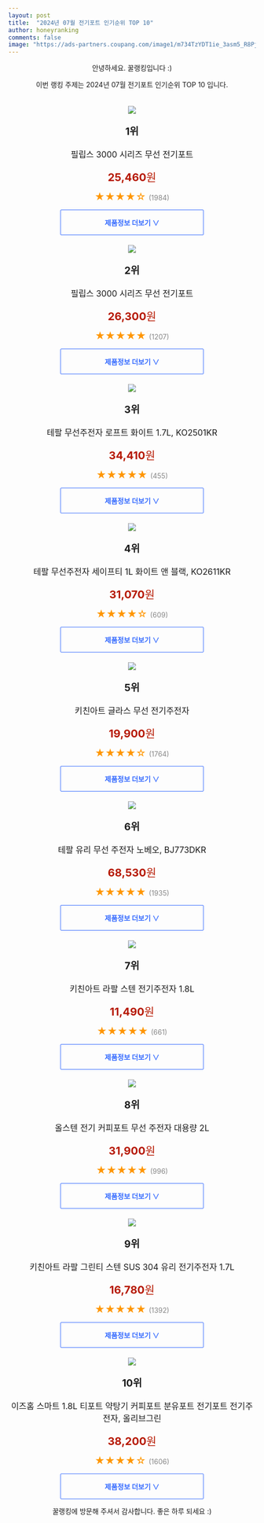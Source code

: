 ```yaml
---
layout: post
title:  "2024년 07월 전기포트 인기순위 TOP 10"
author: honeyranking
comments: false
image: "https://ads-partners.coupang.com/image1/m734TzYDT1ie_3asm5_R8PjYxFBSAvRUZbM6WvPCI6BqAT5PUju1KYGig2jfqNsni9nQ5PPoqzZ1SN0RionSe8Yzw1uGEjtYhOwl3mjZocOwYTeRh7TKsYTNVOc1n8BE1iVFyWnDC60uZHLP1tC_KMHC20nQ2EQi60nMshtAUMSfle0czCIipzC4wZFZDqq426ECWAwPDCyfiQ75H0hCQ78nCN4rfy4yeKEox2R-VVsxyFnUBFUypYVuXwCK0iwIzZlWBshxLv8gr3I3LdllPoaiYEvveIfyLv4="
---
```

<p style="text-align: center;">안녕하세요. 꿀랭킹입니다 :)</p>
<p style="text-align: center;">이번 랭킹 주제는 2024년 07월 전기포트 인기순위 TOP 10 입니다.</p><center><img src="https://ads-partners.coupang.com/image1/m734TzYDT1ie_3asm5_R8PjYxFBSAvRUZbM6WvPCI6BqAT5PUju1KYGig2jfqNsni9nQ5PPoqzZ1SN0RionSe8Yzw1uGEjtYhOwl3mjZocOwYTeRh7TKsYTNVOc1n8BE1iVFyWnDC60uZHLP1tC_KMHC20nQ2EQi60nMshtAUMSfle0czCIipzC4wZFZDqq426ECWAwPDCyfiQ75H0hCQ78nCN4rfy4yeKEox2R-VVsxyFnUBFUypYVuXwCK0iwIzZlWBshxLv8gr3I3LdllPoaiYEvveIfyLv4=" style="margin-top:20px" /></center><p style="text-align: center; font-size: 20px"><b>1위</b></p><p style="text-align: center; font-size: 17px">필립스 3000 시리즈 무선 전기포트</p><p style="text-align: center;"><span style="color: #b61800; font-size: 22px;"><b>25,460</b>원</span></p><p style="text-align: center;"><span style="color: #ff9600; font-size: 20px;">★★★★☆ </span><span style="color: #878787;">(1984)</span></p><center><a href="https://link.coupang.com/re/AFFSDP?lptag=AF3899140&subid=honeyrank&pageKey=2068932759&itemId=3515436045&vendorItemId=71501561558&traceid=V0-153-4e57f5c60cc75e80&requestid=20240730210000154044148866&token=31850C%7CMIXED"><div style="font-size: 14px; display: inline-block; padding: 15px 90px; color: #346aff; border-radius: 2px; border: 1px solid #346aff; cursor: pointer;"><b>제품정보 더보기 &or;</b></div></a></center><center><img src="https://ads-partners.coupang.com/image1/18KHV2PhNQcoPiig13l12JcRrSRmsQOHIodyl4EUvGW1kSgKmfTuVPdUmKvnj4JwAoLdypmY_DP1WhgoWwRUwGbwR6jMue7aYF7iYBUErWimfJv_LaQyiICvtUnsRNB08aSPDORI8ZMjDun1FbUPdxA47BbXuSdPZbdR9Vu-8yt7sVl5NFXjqtwDSc8FmSQ96saIIctjYj88mIkjDTRxUsPcueGouI3-VTsGQdsiIGV9Wms_s8FtobdI24Cw4_9cGmKDyBVRH235RPOPOTSeOVf7Lhrixlnpp8E=" style="margin-top:20px" /></center><p style="text-align: center; font-size: 20px"><b>2위</b></p><p style="text-align: center; font-size: 17px">필립스 3000 시리즈 무선 전기포트</p><p style="text-align: center;"><span style="color: #b61800; font-size: 22px;"><b>26,300</b>원</span></p><p style="text-align: center;"><span style="color: #ff9600; font-size: 20px;">★★★★★ </span><span style="color: #878787;">(1207)</span></p><center><a href="https://link.coupang.com/re/AFFSDP?lptag=AF3899140&subid=honeyrank&pageKey=2068932759&itemId=3515436046&vendorItemId=71501561600&traceid=V0-153-4e57f5c60cc75e80&requestid=20240730210000154044148866&token=31850C%7CMIXED"><div style="font-size: 14px; display: inline-block; padding: 15px 90px; color: #346aff; border-radius: 2px; border: 1px solid #346aff; cursor: pointer;"><b>제품정보 더보기 &or;</b></div></a></center><center><img src="https://ads-partners.coupang.com/image1/ig_pKgR3AultG76liu_GsXzAxaG_XFosKFXSixjwXUnOkB9aIVzOH4wlo1qj62jLoFEQrGvnsiYu_Wdjqkzfu07MCsAgYqtPilOUJyeTxyJzB3xdmHENh2yVRdb0VOW92wONdc0IwsXTNgsQFh25r3z3SQ9cYv4jXAyc22UtKyV2hGRPVwna11ODnM-JcpLbjL09pkJYQUCSkGeLXVlTp15s0jpFAANvYabF8ucklcGLpmK8VmsWrCy42qnSePDmTotCJv_0P89dwC9Ca9mwYHY_4O1EKURntiUADoK1LULs" style="margin-top:20px" /></center><p style="text-align: center; font-size: 20px"><b>3위</b></p><p style="text-align: center; font-size: 17px">테팔 무선주전자 로프트 화이트 1.7L, KO2501KR</p><p style="text-align: center;"><span style="color: #b61800; font-size: 22px;"><b>34,410</b>원</span></p><p style="text-align: center;"><span style="color: #ff9600; font-size: 20px;">★★★★★ </span><span style="color: #878787;">(455)</span></p><center><a href="https://link.coupang.com/re/AFFSDP?lptag=AF3899140&subid=honeyrank&pageKey=1727572494&itemId=2940105577&vendorItemId=70928669773&traceid=V0-153-7f13832c23abc134&clickBeacon=3f463e50-4e6b-11ef-b058-f907616aafec%7E3&requestid=20240730210000154044148866&token=31850C%7CMIXED"><div style="font-size: 14px; display: inline-block; padding: 15px 90px; color: #346aff; border-radius: 2px; border: 1px solid #346aff; cursor: pointer;"><b>제품정보 더보기 &or;</b></div></a></center><center><img src="https://ads-partners.coupang.com/image1/vzDbUI-nTbYrDPWdv1PnsRaeWJSHEX0Rg29putSEPQEhQViUHckwJOykVaOtxV1i994rIfpC2xhtxUqMvhwp5UJ6zEYVDMXxgLEEvaE7_HxHgXNEv4vm6VqcWNZ7KRw1PJ9CZ3y6YrD72vGEYB10Wq-TvAmjCnIXRa6Nhio59MzGNeqcUZe8pMTEl25_6os1NGKXVqGdRudjQyhjCVTx4qFBnuFf0xfWSOmXF1-ES6l_SX2SDNRS-kkduYicZCaBJYRCnZzKhYh07RxyPi2Qsw9BxCu_LmiSlh_FrW-IVg==" style="margin-top:20px" /></center><p style="text-align: center; font-size: 20px"><b>4위</b></p><p style="text-align: center; font-size: 17px">테팔 무선주전자 세이프티 1L 화이트 앤 블랙, KO2611KR</p><p style="text-align: center;"><span style="color: #b61800; font-size: 22px;"><b>31,070</b>원</span></p><p style="text-align: center;"><span style="color: #ff9600; font-size: 20px;">★★★★☆ </span><span style="color: #878787;">(609)</span></p><center><a href="https://link.coupang.com/re/AFFSDP?lptag=AF3899140&subid=honeyrank&pageKey=205376185&itemId=604929846&vendorItemId=4585691815&traceid=V0-153-b5f2be83cafc2119&clickBeacon=3f463e50-4e6b-11ef-89a4-ede1adcad76a%7E3&requestid=20240730210000154044148866&token=31850C%7CMIXED"><div style="font-size: 14px; display: inline-block; padding: 15px 90px; color: #346aff; border-radius: 2px; border: 1px solid #346aff; cursor: pointer;"><b>제품정보 더보기 &or;</b></div></a></center><center><img src="https://ads-partners.coupang.com/image1/1FHPh2ixyyZPecLB1Hbi_HHurhGk7vujIfXW2-iMizVojdTQAGnTfzkFqimRmWV7hhgNCOKK8XCXxLz8ziNLRP8Mcek07tSTLRp5C46A9XU50UCbqUYobu7qgdr3WRHXEjNsNOnm_S3cfYRsT6oP5G4GmMWxTwkxOvhBWe5fd5NqkCRm5vfj1k1xfYlYO5dzNZuRzw61Yvo-rfnKYi1FVjIciuYPV3OjLQjJm80URzXMukdrk9uy9phws9Bo4I352OVXPK6yWwkBUPyg8I8GqiVXvMb4FAYg1wU=" style="margin-top:20px" /></center><p style="text-align: center; font-size: 20px"><b>5위</b></p><p style="text-align: center; font-size: 17px">키친아트 글라스 무선 전기주전자</p><p style="text-align: center;"><span style="color: #b61800; font-size: 22px;"><b>19,900</b>원</span></p><p style="text-align: center;"><span style="color: #ff9600; font-size: 20px;">★★★★☆ </span><span style="color: #878787;">(1764)</span></p><center><a href="https://link.coupang.com/re/AFFSDP?lptag=AF3899140&subid=honeyrank&pageKey=7125352772&itemId=17849954232&vendorItemId=72439442264&traceid=V0-153-0be9764187c79276&requestid=20240730210000154044148866&token=31850C%7CMIXED"><div style="font-size: 14px; display: inline-block; padding: 15px 90px; color: #346aff; border-radius: 2px; border: 1px solid #346aff; cursor: pointer;"><b>제품정보 더보기 &or;</b></div></a></center><center><img src="https://ads-partners.coupang.com/image1/kDLGTv4_rr5cBuGSkAiGxF8LO4WC5l6-iemQ9sgrAKhTjdmr1GuGrLBxZAiH_pnYN6CdvI4ERTaAYT74kaRXAcXavtyfzbSSo5mk-bJ7NiuSIj6ZyUtTrwUikihv8MxNOEEwwWpVO_1tm2t2m6jlanh0kUilWzOUbAN0MWcSe0_a5oXevGdVGXPAo3FadjX4rwERtOv7HNqXSsZ_byf-ahW7HgAcCgRosQdIdEK9kzK6_6w3AcLVyGgCMXoepqOhB5rhN_fNFYAGa1FL6PIdz-HVcrwUO14GHX53X3Izo6A=" style="margin-top:20px" /></center><p style="text-align: center; font-size: 20px"><b>6위</b></p><p style="text-align: center; font-size: 17px">테팔 유리 무선 주전자 노베오, BJ773DKR</p><p style="text-align: center;"><span style="color: #b61800; font-size: 22px;"><b>68,530</b>원</span></p><p style="text-align: center;"><span style="color: #ff9600; font-size: 20px;">★★★★★ </span><span style="color: #878787;">(1935)</span></p><center><a href="https://link.coupang.com/re/AFFSDP?lptag=AF3899140&subid=honeyrank&pageKey=6210849694&itemId=12379419660&vendorItemId=79649142515&traceid=V0-153-3e155e87c1f23bac&clickBeacon=3f463e50-4e6b-11ef-8e6c-886358ad4720%7E3&requestid=20240730210000154044148866&token=31850C%7CMIXED"><div style="font-size: 14px; display: inline-block; padding: 15px 90px; color: #346aff; border-radius: 2px; border: 1px solid #346aff; cursor: pointer;"><b>제품정보 더보기 &or;</b></div></a></center><center><img src="https://ads-partners.coupang.com/image1/cgpkntnnoNTfiKc8cnpp5NTj-Xg4bB-sy5WNks-3uF-sbfJPT-XBX2jL_I1TFQaAk_wce_Ha4xv-WVlyH4jCiQF3aZZ3-DALxPLWrhdviJhoopMGoFuGSSKXjx7IhZlRlOvQozq7D_GHsd4EWaRDSoYDEsRIHwfeueBJM39d-lLxGmuUawIEQdfF8Gr17PDOgf8JKGj55T4JkctXfuwElHvQryxBnlkStnFrx2dZeXyJ8SYvHYobDB2XkyQFTXl8fPcnEIKHjIbGJhMFfh2H1goI" style="margin-top:20px" /></center><p style="text-align: center; font-size: 20px"><b>7위</b></p><p style="text-align: center; font-size: 17px">키친아트 라팔 스텐 전기주전자 1.8L</p><p style="text-align: center;"><span style="color: #b61800; font-size: 22px;"><b>11,490</b>원</span></p><p style="text-align: center;"><span style="color: #ff9600; font-size: 20px;">★★★★★ </span><span style="color: #878787;">(661)</span></p><center><a href="https://link.coupang.com/re/AFFSDP?lptag=AF3899140&subid=honeyrank&pageKey=7141861469&itemId=17933541269&vendorItemId=85094709113&traceid=V0-153-c24b45a7d02efc40&requestid=20240730210000154044148866&token=31850C%7CMIXED"><div style="font-size: 14px; display: inline-block; padding: 15px 90px; color: #346aff; border-radius: 2px; border: 1px solid #346aff; cursor: pointer;"><b>제품정보 더보기 &or;</b></div></a></center><center><img src="https://ads-partners.coupang.com/image1/RWUZZtqYDuUqXlC7RePuaqM6k9vLKMPOM3W_x9N8Yr4rYJp7ReBNaDeKTiU4GVeUg8tx57K0OTbzL3wKO92VXIp22aQl-uIqhIjPLxjzLDrfKqstFo3oOidkzfTQHptGwZLtd4PlgxLrBCY2ZcwncAggshgu1_8h9tneb99rffqOw_7CZbrsAHoG8jXygwi2fRXOXHO4hXHo1PYZBlCQU42XmUKdI66DXceNYtxn7wK1QjIkocZ_OlwcU7JM1YttNV0Zssb-bhOXK2pkjeriNbMKLUHjEASpG5heBj9xcX9JfEMST_VC2NvVxsqrHg==" style="margin-top:20px" /></center><p style="text-align: center; font-size: 20px"><b>8위</b></p><p style="text-align: center; font-size: 17px">올스텐 전기 커피포트 무선 주전자 대용량 2L</p><p style="text-align: center;"><span style="color: #b61800; font-size: 22px;"><b>31,900</b>원</span></p><p style="text-align: center;"><span style="color: #ff9600; font-size: 20px;">★★★★★ </span><span style="color: #878787;">(996)</span></p><center><a href="https://link.coupang.com/re/AFFSDP?lptag=AF3899140&subid=honeyrank&pageKey=7994132205&itemId=22418806213&vendorItemId=89517824088&traceid=V0-153-2ff902e82e44ba71&clickBeacon=3f466560-4e6b-11ef-b0c4-d16b3206f40c%7E3&requestid=20240730210000154044148866&token=31850C%7CMIXED"><div style="font-size: 14px; display: inline-block; padding: 15px 90px; color: #346aff; border-radius: 2px; border: 1px solid #346aff; cursor: pointer;"><b>제품정보 더보기 &or;</b></div></a></center><center><img src="https://ads-partners.coupang.com/image1/3ZttsJtz8zegGwyZ3Ys_z_OjS9-q538Fut4Ul-ZsFOzZBqMPflA7kC5kQQKSZFiBjtsVCzvisFars2MMi3JGQGiSVPb6brbgZgpEOrPlSEcf6UFvmIB6f7Cc0Jra3uPAH30aYkaGmapzf9Fc5bzz6qWpTWn8dDCkkBzlLmS0IbrChjj3Q8Fc65GjEMSbcKKhVQo2xcuIdMKKpKWlOrpriEHxH8czsbMMkoIiQqUezgKQobU_iMDG7v9nN3ezGpMoRGjkgkCUFOH7ZG4aq34LFvAhe7oSHiaSDw==" style="margin-top:20px" /></center><p style="text-align: center; font-size: 20px"><b>9위</b></p><p style="text-align: center; font-size: 17px">키친아트 라팔 그린티 스텐 SUS 304 유리 전기주전자 1.7L</p><p style="text-align: center;"><span style="color: #b61800; font-size: 22px;"><b>16,780</b>원</span></p><p style="text-align: center;"><span style="color: #ff9600; font-size: 20px;">★★★★★ </span><span style="color: #878787;">(1392)</span></p><center><a href="https://link.coupang.com/re/AFFSDP?lptag=AF3899140&subid=honeyrank&pageKey=1057781039&itemId=2000973548&vendorItemId=3728247811&traceid=V0-153-2a10f4f59c782af6&requestid=20240730210000154044148866&token=31850C%7CMIXED"><div style="font-size: 14px; display: inline-block; padding: 15px 90px; color: #346aff; border-radius: 2px; border: 1px solid #346aff; cursor: pointer;"><b>제품정보 더보기 &or;</b></div></a></center><center><img src="https://ads-partners.coupang.com/image1/pPVh3wifAvjz-IECpB8PNCB3EJO1l5ZEstshTCknNHqouGnYqb2EnUV5QufHusq_oss_q-6x4SQhZMSDLux2NUffT43Nd1VPZ_5K248_W6ZfaVP6tqE0HHzFrqhsZ29OrKgA2LbM00guUZqXJpw5CA5AeL5_pJDzm0H3p9eY3YPeKaiYF8j8TVeaOOdIN9gc6CxA7wzx_S7OnH7BNTekOXFjwqVTAvsdXkFwOD29Ao3OQ2f1hmlQ-qzMMxN8B5NDeeXL4IGTfaZiMnq9wefqVJWAK0ulTk0YlINqJa5Fv7UMX4SlSZIGT35A6TnUhA==" style="margin-top:20px" /></center><p style="text-align: center; font-size: 20px"><b>10위</b></p><p style="text-align: center; font-size: 17px">이즈홈 스마트 1.8L 티포트 약탕기 커피포트 분유포트 전기포트 전기주전자, 올리브그린</p><p style="text-align: center;"><span style="color: #b61800; font-size: 22px;"><b>38,200</b>원</span></p><p style="text-align: center;"><span style="color: #ff9600; font-size: 20px;">★★★★☆ </span><span style="color: #878787;">(1606)</span></p><center><a href="https://link.coupang.com/re/AFFSDP?lptag=AF3899140&subid=honeyrank&pageKey=7550948917&itemId=19871621872&vendorItemId=86502660843&traceid=V0-153-aa7f129afbb3be72&clickBeacon=3f466560-4e6b-11ef-8dcb-d5d341272e7c%7E3&requestid=20240730210000154044148866&token=31850C%7CMIXED"><div style="font-size: 14px; display: inline-block; padding: 15px 90px; color: #346aff; border-radius: 2px; border: 1px solid #346aff; cursor: pointer;"><b>제품정보 더보기 &or;</b></div></a></center><p style="text-align: center;">꿀랭킹에 방문해 주셔서 감사합니다. 좋은 하루 되세요 :)</p>